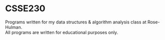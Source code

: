 # CSSE230
Programs written for my data structures &amp; algorithm analysis class at Rose-Hulman.
<br>All programs are written for educational purposes only.

